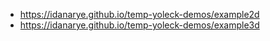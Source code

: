 * https://idanarye.github.io/temp-yoleck-demos/example2d
* https://idanarye.github.io/temp-yoleck-demos/example3d

